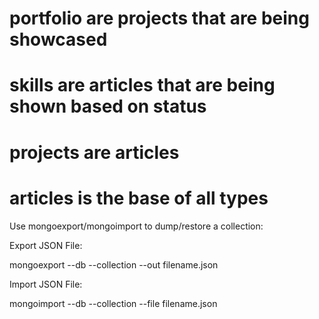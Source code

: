 # portfolio are projects that are being showcased
# skills are articles that are being shown based on status
# projects are articles
# articles is the base of all types 

Use mongoexport/mongoimport to dump/restore a collection:

Export JSON File:

mongoexport --db <database-name> --collection <collection-name> --out filename.json

Import JSON File:

mongoimport --db <database-name> --collection <collection-name> --file filename.json
